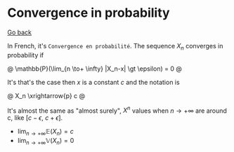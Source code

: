 # Convergence in probability

[Go back](..#convergence)

In French, it's `Convergence en probabilité`.
The sequence $X_n$ converges in probability if

@
\mathbb{P}(\lim_{n \to+ \infty} |X_n-x| \gt \epsilon) = 0
@

It's that's the case then $x$ is a constant $c$
and the notation is

@
X_n \xrightarrow{p} c
@

It's almost the same as "almost surely",
$X^n$ values when $n \to+ \infty$ are
around c, like $[c-\epsilon,\ c+\epsilon]$.

* $\lim_{n \to+ \infty} \mathbb{E}(X_n) = c$
* $\lim_{n \to+ \infty} \mathbb{V}(X_n) = 0$